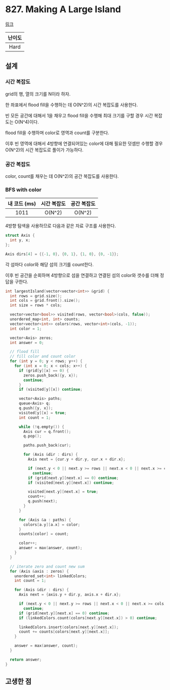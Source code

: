 # 827. Making A Large Island

[링크](https://leetcode.com/problems/making-a-large-island/)

| 난이도 |
| :----: |
|  Hard  |

## 설계

### 시간 복잡도

grid의 행, 열의 크기를 N이라 하자.

한 좌표에서 flood fill을 수행하는 데 O(N^2)의 시간 복잡도를 사용한다.

빈 모든 공간에 대해서 1을 채우고 flood fill을 수행해 최대 크기를 구할 경우 시간 복잡도는 O(N^4)이다.

flood fill을 수행하며 color로 영역과 count를 구분한다.

이후 빈 영역에 대해서 4방향에 연결되어있는 color에 대해 필요한 덧셈만 수행할 경우 O(N^2)의 시간 복잡도로 풀이가 가능하다.

### 공간 복잡도

color, count를 채우는 데 O(N^2)의 공간 복잡도를 사용한다.

### BFS with color

| 내 코드 (ms) | 시간 복잡도 | 공간 복잡도 |
| :----------: | :---------: | :---------: |
|     1011     |   O(N^2)    |   O(N^2)    |

4방향 탐색을 사용하므로 다음과 같은 자료 구조를 사용한다.

```cpp
struct Axis {
  int y, x;
};

Axis dirs[4] = {{-1, 0}, {0, 1}, {1, 0}, {0, -1}};
```

각 섬마다 color와 해당 섬의 크기를 count한다.

이후 빈 공간을 순회하며 4방향으로 섬을 연결하고 연결된 섬의 color와 갯수를 더해 정답을 구한다.

```cpp
int largestIsland(vector<vector<int>> &grid) {
  int rows = grid.size();
  int cols = grid.front().size();
  int size = rows * cols;

  vector<vector<bool>> visited(rows, vector<bool>(cols, false));
  unordered_map<int, int> counts;
  vector<vector<int>> colors(rows, vector<int>(cols, -1));
  int color = 1;

  vector<Axis> zeros;
  int answer = 0;

  // flood fill
  // fill color and count color
  for (int y = 0; y < rows; y++) {
    for (int x = 0; x < cols; x++) {
      if (grid[y][x] == 0) {
        zeros.push_back({y, x});
        continue;
      }
      if (visited[y][x]) continue;

      vector<Axis> paths;
      queue<Axis> q;
      q.push({y, x});
      visited[y][x] = true;
      int count = 1;

      while (!q.empty()) {
        Axis cur = q.front();
        q.pop();

        paths.push_back(cur);

        for (Axis &dir : dirs) {
          Axis next = {cur.y + dir.y, cur.x + dir.x};

          if (next.y < 0 || next.y >= rows || next.x < 0 || next.x >= cols)
            continue;
          if (grid[next.y][next.x] == 0) continue;
          if (visited[next.y][next.x]) continue;

          visited[next.y][next.x] = true;
          count++;
          q.push(next);
        }
      }

      for (Axis &a : paths) {
        colors[a.y][a.x] = color;
      }
      counts[color] = count;

      color++;
      answer = max(answer, count);
    }
  }

  // iterate zero and count new sum
  for (Axis &axis : zeros) {
    unordered_set<int> linkedColors;
    int count = 1;

    for (Axis &dir : dirs) {
      Axis next = {axis.y + dir.y, axis.x + dir.x};

      if (next.y < 0 || next.y >= rows || next.x < 0 || next.x >= cols)
        continue;
      if (grid[next.y][next.x] == 0) continue;
      if (linkedColors.count(colors[next.y][next.x]) > 0) continue;

      linkedColors.insert(colors[next.y][next.x]);
      count += counts[colors[next.y][next.x]];
    }

    answer = max(answer, count);
  }

  return answer;
}
```

## 고생한 점
